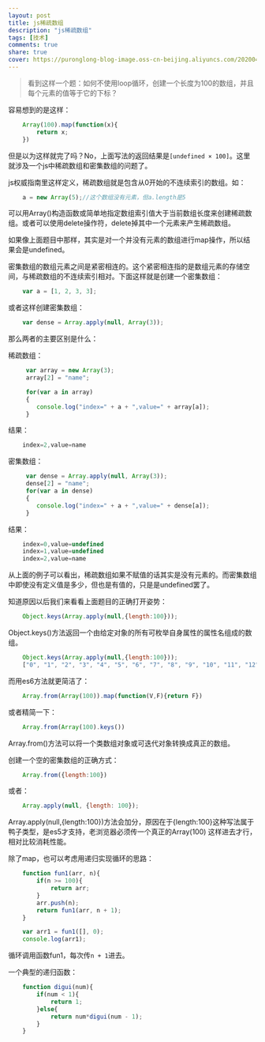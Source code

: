 ```yaml
---
layout: post
title: js稀疏数组
description: "js稀疏数组"
tags: [技术]
comments: true
share: true
cover: https://puronglong-blog-image.oss-cn-beijing.aliyuncs.com/20200420164650.png
---
```


>看到这样一个题：如何不使用loop循环，创建一个长度为100的数组，并且每个元素的值等于它的下标？

<!-- more -->

容易想到的是这样：

```js
    Array(100).map(function(x){
        return x;
    })
```

但是以为这样就完了吗？No，上面写法的返回结果是```[undefined × 100]```。这里就涉及一个js中稀疏数组和密集数组的问题了。

js权威指南里这样定义，稀疏数组就是包含从0开始的不连续索引的数组。如：

```js
    a = new Array(5);//这个数组没有元素，但a.length是5
```

可以用Array()构造函数或简单地指定数组索引值大于当前数组长度来创建稀疏数组。或者可以使用delete操作符，delete掉其中一个元素来产生稀疏数组。

如果像上面题目中那样，其实是对一个并没有元素的数组进行map操作，所以结果会是undefined。

密集数组的数组元素之间是紧密相连的。这个紧密相连指的是数组元素的存储空间，与稀疏数组的不连续索引相对。下面这样就是创建一个密集数组：

```js
    var a = [1, 2, 3, 3];
```

或者这样创建密集数组：

```js
    var dense = Array.apply(null, Array(3));
```

那么两者的主要区别是什么：

稀疏数组：

```js
     var array = new Array(3);
     array[2] = "name";

     for(var a in array)
     {
        console.log("index=" + a + ",value=" + array[a]);
     }
```

结果：

```js
    index=2,value=name
```

密集数组：

```js
     var dense = Array.apply(null, Array(3));
     dense[2] = "name";
     for(var a in dense)
     {
        console.log("index=" + a + ",value=" + dense[a]);
     }
```

结果：

```js
    index=0,value=undefined
    index=1,value=undefined
    index=2,value=name
```

从上面的例子可以看出，稀疏数组如果不赋值的话其实是没有元素的。而密集数组中即使没有定义值是多少，但也是有值的，只是是undefined罢了。

知道原因以后我们来看看上面题目的正确打开姿势：

```js
    Object.keys(Array.apply(null,{length:100}));
```

Object.keys()方法返回一个由给定对象的所有可枚举自身属性的属性名组成的数组。

```js
    Object.keys(Array.apply(null,{length:100}));
    ["0", "1", "2", "3", "4", "5", "6", "7", "8", "9", "10", "11", "12", "13", "14", "15", "16", "17", "18", "19", "20", "21", "22", "23", "24", "25", "26", "27", "28", "29", "30", "31", "32", "33", "34", "35", "36", "37", "38", "39", "40", "41", "42", "43", "44", "45", "46", "47", "48", "49", "50", "51", "52", "53", "54", "55", "56", "57", "58", "59", "60", "61", "62", "63", "64", "65", "66", "67", "68", "69", "70", "71", "72", "73", "74", "75", "76", "77", "78", "79", "80", "81", "82", "83", "84", "85", "86", "87", "88", "89", "90", "91", "92", "93", "94", "95", "96", "97", "98", "99"]
```

而用es6方法就更简洁了：

```js
    Array.from(Array(100)).map(function(V,F){return F})
```

或者精简一下：

```js
    Array.from(Array(100).keys())
```

Array.from()方法可以将一个类数组对象或可迭代对象转换成真正的数组。

创建一个空的密集数组的正确方式：

```js
    Array.from({length:100})
```

或者：

```js
    Array.apply(null, {length: 100});
```

Array.apply(null,{length:100})方法会加分，原因在于{length:100}这种写法属于鸭子类型，是es5才支持，老浏览器必须传一个真正的Array(100) 这样进去才行，相对比较消耗性能。

除了map，也可以考虑用递归实现循环的思路：

```js
    function fun1(arr, n){
        if(n >= 100){
            return arr;
        }
        arr.push(n);
        return fun1(arr, n + 1);
    }

    var arr1 = fun1([], 0);
    console.log(arr1);
```

循环调用函数fun1，每次传```n + 1```进去。

一个典型的递归函数：

```js
    function digui(num){
        if(num < 1){
            return 1;
        }else{
            return num*digui(num - 1);
        }
    }
```
